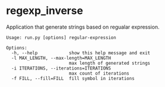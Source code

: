 # regexp_inverse

Application that generate strings based on regualar expression.


```
Usage: run.py [options] regular-expression

Options:
  -h, --help            show this help message and exit
  -l MAX_LENGTH, --max-length=MAX_LENGTH
                        max length of generated strings
  -i ITERATIONS, --iterations=ITERATIONS
                        max count of iterations
  -f FILL, --fill=FILL  fill symbol in iterations
```

